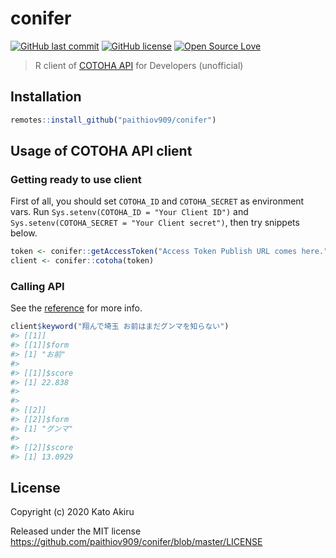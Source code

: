 # conifer

[![GitHub last commit](https://img.shields.io/github/last-commit/paithiov909/conifer)](#) [![GitHub license](https://img.shields.io/github/license/paithiov909/conifer.svg)](https://github.com/paithiov909/conifer/blob/master/LICENSE) [![Open Source Love](https://badges.frapsoft.com/os/v1/open-source.svg?v=103)](https://github.com/ellerbrock/open-source-badges/)

> R client of [COTOHA API](https://api.ce-cotoha.com/contents/index.html) for Developers (unofficial)

## Installation

```R
remotes::install_github("paithiov909/conifer")
```

## Usage of COTOHA API client

### Getting ready to use client

First of all, you should set `COTOHA_ID` and `COTOHA_SECRET` as environment vars.
Run `Sys.setenv(COTOHA_ID = "Your Client ID")` and `Sys.setenv(COTOHA_SECRET = "Your Client secret")`, then try snippets below.

```r
token <- conifer::getAccessToken("Access Token Publish URL comes here.")
client <- conifer::cotoha(token)
```

### Calling API

See the [reference](https://paithiov909.github.io/conifer/reference/index.html#section-using-cotoha-api) for more info.

```r
client$keyword("翔んで埼玉 お前はまだグンマを知らない")
#> [[1]]
#> [[1]]$form
#> [1] "お前"
#> 
#> [[1]]$score
#> [1] 22.838
#> 
#> 
#> [[2]]
#> [[2]]$form
#> [1] "グンマ"
#> 
#> [[2]]$score
#> [1] 13.0929
```

## License

Copyright (c) 2020 Kato Akiru

Released under the MIT license https://github.com/paithiov909/conifer/blob/master/LICENSE

